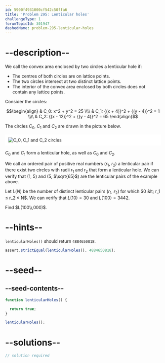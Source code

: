 ```yaml
---
id: 5900f4931000cf542c50ffa6
title: 'Problem 295: Lenticular holes'
challengeType: 1
forumTopicId: 301947
dashedName: problem-295-lenticular-holes
---
```


# --description--

We call the convex area enclosed by two circles a lenticular hole if:

- The centres of both circles are on lattice points.
- The two circles intersect at two distinct lattice points.
- The interior of the convex area enclosed by both circles does not contain any lattice points.

Consider the circles:

$$\begin{align}
  & C_0: x^2 + y^2 = 25 \\\\
  & C_1: {(x + 4)}^2 + {(y - 4)}^2 = 1 \\\\
  & C_2: {(x - 12)}^2 + {(y - 4)}^2 = 65
\end{align}$$

The circles $C_0$, $C_1$ and $C_2$ are drawn in the picture below.

<img alt="C_0, C_1 and C_2 circles" src="https://cdn.freecodecamp.org/curriculum/project-euler/lenticular-holes.gif" style="background-color: white; padding: 10px; display: block; margin-right:auto; margin-left: auto;">

$C_0$ and $C_1$ form a lenticular hole, as well as $C_0$ and $C_2$.

We call an ordered pair of positive real numbers ($r_1$, $r_2$) a lenticular pair if there exist two circles with radii $r_1$ and $r_2$ that form a lenticular hole. We can verify that ($1$, $5$) and ($5$, $\sqrt{65}$) are the lenticular pairs of the example above.

Let $L(N)$ be the number of distinct lenticular pairs ($r_1$, $r_2$) for which $0 &lt; r_1 ≤ r_2 ≤ N$. We can verify that $L(10) = 30$ and $L(100) = 3442$.

Find $L(100\\,000)$.

# --hints--

`lenticularHoles()` should return `4884650818`.

```js
assert.strictEqual(lenticularHoles(), 4884650818);
```

# --seed--

## --seed-contents--

```js
function lenticularHoles() {

  return true;
}

lenticularHoles();
```

# --solutions--

```js
// solution required
```
